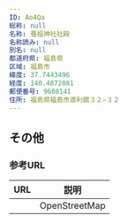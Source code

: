 ```yaml
---
ID: Ao4Qa
総称: null
名称: 蚕祖神社社殿
名称読み: null
別名: null
都道府県: 福島県
区域: 福島市
緯度: 37.7443496
経度: 140.4872881
郵便番号: 9608141
住所: 福島県福島市渡利舘３２−３２
---
```


## その他

### 参考URL

| URL | 説明          |
| --- | ------------- |
|     | OpenStreetMap |
